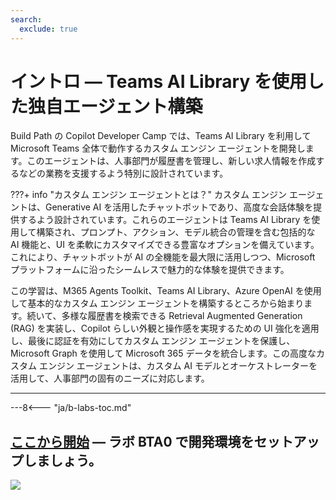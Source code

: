 ```yaml
---
search:
  exclude: true
---
```

# イントロ ― Teams AI Library を使用した独自エージェント構築

Build Path の Copilot Developer Camp では、Teams AI Library を利用して Microsoft Teams 全体で動作するカスタム エンジン エージェントを開発します。このエージェントは、人事部門が履歴書を管理し、新しい求人情報を作成するなどの業務を支援するよう特別に設計されています。

???+ info "カスタム エンジン エージェントとは？"
    カスタム エンジン エージェントは、Generative AI を活用したチャットボットであり、高度な会話体験を提供するよう設計されています。これらのエージェントは Teams AI Library を使用して構築され、プロンプト、アクション、モデル統合の管理を含む包括的な AI 機能と、UI を柔軟にカスタマイズできる豊富なオプションを備えています。これにより、チャットボットが AI の全機能を最大限に活用しつつ、Microsoft プラットフォームに沿ったシームレスで魅力的な体験を提供できます。

この学習は、M365 Agents Toolkit、Teams AI Library、Azure OpenAI を使用して基本的なカスタム エンジン エージェントを構築するところから始まります。続いて、多様な履歴書を検索できる Retrieval Augmented Generation (RAG) を実装し、Copilot らしい外観と操作感を実現するための UI 強化を適用し、最後に認証を有効にしてカスタム エンジン エージェントを保護し、Microsoft Graph を使用して Microsoft 365 データを統合します。この高度なカスタム エンジン エージェントは、カスタム AI モデルとオーケストレーターを活用して、人事部門の固有のニーズに対応します。

<hr />

---8<--- "ja/b-labs-toc.md"
  
## <a href="./00-prerequisites">ここから開始</a> ― ラボ BTA0 で開発環境をセットアップしましょう。

<img src="https://m365-visitor-stats.azurewebsites.net/copilot-camp/custom-engine/teams-ai/index--ja" />
